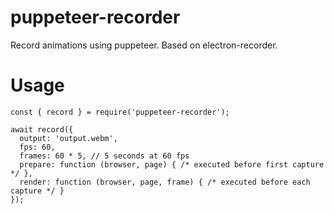 # puppeteer-recorder
Record animations using puppeteer. Based on electron-recorder.

# Usage
```
const { record } = require('puppeteer-recorder');

await record({
  output: 'output.webm',
  fps: 60,
  frames: 60 * 5, // 5 seconds at 60 fps
  prepare: function (browser, page) { /* executed before first capture */ },
  render: function (browser, page, frame) { /* executed before each capture */ }
});
```
